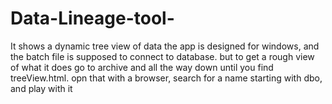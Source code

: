 # Data-Lineage-tool-
It shows a dynamic tree view of data 
the app is designed for windows, and the batch file is supposed to connect to database. 
but to get a rough view of what it does go to archive and all the way down until you find treeView.html. opn that with a browser, 
search for a name starting with dbo, and play with it 
